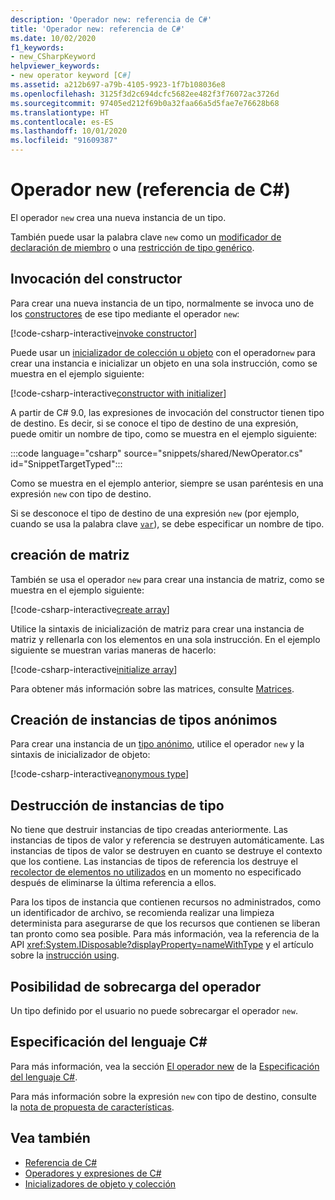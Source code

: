 ```yaml
---
description: 'Operador new: referencia de C#'
title: 'Operador new: referencia de C#'
ms.date: 10/02/2020
f1_keywords:
- new_CSharpKeyword
helpviewer_keywords:
- new operator keyword [C#]
ms.assetid: a212b697-a79b-4105-9923-1f7b108036e8
ms.openlocfilehash: 3125f3d2c694dcfc5682ee482f3f76072ac3726d
ms.sourcegitcommit: 97405ed212f69b0a32faa66a5d5fae7e76628b68
ms.translationtype: HT
ms.contentlocale: es-ES
ms.lasthandoff: 10/01/2020
ms.locfileid: "91609387"
---
```

# <a name="new-operator-c-reference"></a>Operador new (referencia de C#)

El operador `new` crea una nueva instancia de un tipo.

También puede usar la palabra clave `new` como un [modificador de declaración de miembro](../keywords/new-modifier.md) o una [restricción de tipo genérico](../keywords/new-constraint.md).

## <a name="constructor-invocation"></a>Invocación del constructor

Para crear una nueva instancia de un tipo, normalmente se invoca uno de los [constructores](../../programming-guide/classes-and-structs/constructors.md) de ese tipo mediante el operador `new`:

[!code-csharp-interactive[invoke constructor](snippets/shared/NewOperator.cs#Constructor)]

Puede usar un [inicializador de colección u objeto](../../programming-guide/classes-and-structs/object-and-collection-initializers.md) con el operador`new` para crear una instancia e inicializar un objeto en una sola instrucción, como se muestra en el ejemplo siguiente:

[!code-csharp-interactive[constructor with initializer](snippets/shared/NewOperator.cs#ConstructorWithInitializer)]

A partir de C# 9.0, las expresiones de invocación del constructor tienen tipo de destino. Es decir, si se conoce el tipo de destino de una expresión, puede omitir un nombre de tipo, como se muestra en el ejemplo siguiente:

:::code language="csharp" source="snippets/shared/NewOperator.cs" id="SnippetTargetTyped":::

Como se muestra en el ejemplo anterior, siempre se usan paréntesis en una expresión `new` con tipo de destino.

Si se desconoce el tipo de destino de una expresión `new` (por ejemplo, cuando se usa la palabra clave [`var`](../keywords/var.md)), se debe especificar un nombre de tipo.

## <a name="array-creation"></a>creación de matriz

También se usa el operador `new` para crear una instancia de matriz, como se muestra en el ejemplo siguiente:

[!code-csharp-interactive[create array](snippets/shared/NewOperator.cs#Array)]

Utilice la sintaxis de inicialización de matriz para crear una instancia de matriz y rellenarla con los elementos en una sola instrucción. En el ejemplo siguiente se muestran varias maneras de hacerlo:

[!code-csharp-interactive[initialize array](snippets/shared/NewOperator.cs#ArrayInitialization)]

Para obtener más información sobre las matrices, consulte [Matrices](../../programming-guide/arrays/index.md).

## <a name="instantiation-of-anonymous-types"></a>Creación de instancias de tipos anónimos

Para crear una instancia de un [tipo anónimo](../../programming-guide/classes-and-structs/anonymous-types.md), utilice el operador `new` y la sintaxis de inicializador de objeto:

[!code-csharp-interactive[anonymous type](snippets/shared/NewOperator.cs#AnonymousType)]

## <a name="destruction-of-type-instances"></a>Destrucción de instancias de tipo

No tiene que destruir instancias de tipo creadas anteriormente. Las instancias de tipos de valor y referencia se destruyen automáticamente. Las instancias de tipos de valor se destruyen en cuanto se destruye el contexto que los contiene. Las instancias de tipos de referencia los destruye el [recolector de elementos no utilizados](../../../standard/garbage-collection/index.md) en un momento no especificado después de eliminarse la última referencia a ellos.

Para los tipos de instancia que contienen recursos no administrados, como un identificador de archivo, se recomienda realizar una limpieza determinista para asegurarse de que los recursos que contienen se liberan tan pronto como sea posible. Para más información, vea la referencia de la API <xref:System.IDisposable?displayProperty=nameWithType> y el artículo sobre la [instrucción using](../keywords/using-statement.md).

## <a name="operator-overloadability"></a>Posibilidad de sobrecarga del operador

Un tipo definido por el usuario no puede sobrecargar el operador `new`.

## <a name="c-language-specification"></a>Especificación del lenguaje C#

Para más información, vea la sección [El operador new](~/_csharplang/spec/expressions.md#the-new-operator) de la [Especificación del lenguaje C#](~/_csharplang/spec/introduction.md).

Para más información sobre la expresión `new` con tipo de destino, consulte la [nota de propuesta de características](~/_csharplang/proposals/csharp-9.0/target-typed-new.md).

## <a name="see-also"></a>Vea también

- [Referencia de C#](../index.md)
- [Operadores y expresiones de C#](index.md)
- [Inicializadores de objeto y colección](../../programming-guide/classes-and-structs/object-and-collection-initializers.md)
